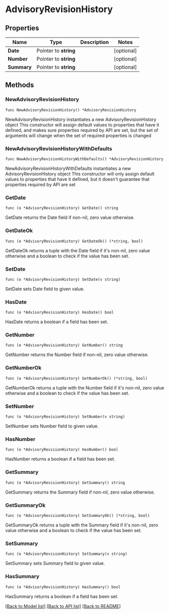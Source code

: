 # AdvisoryRevisionHistory

## Properties

Name | Type | Description | Notes
------------ | ------------- | ------------- | -------------
**Date** | Pointer to **string** |  | [optional] 
**Number** | Pointer to **string** |  | [optional] 
**Summary** | Pointer to **string** |  | [optional] 

## Methods

### NewAdvisoryRevisionHistory

`func NewAdvisoryRevisionHistory() *AdvisoryRevisionHistory`

NewAdvisoryRevisionHistory instantiates a new AdvisoryRevisionHistory object
This constructor will assign default values to properties that have it defined,
and makes sure properties required by API are set, but the set of arguments
will change when the set of required properties is changed

### NewAdvisoryRevisionHistoryWithDefaults

`func NewAdvisoryRevisionHistoryWithDefaults() *AdvisoryRevisionHistory`

NewAdvisoryRevisionHistoryWithDefaults instantiates a new AdvisoryRevisionHistory object
This constructor will only assign default values to properties that have it defined,
but it doesn't guarantee that properties required by API are set

### GetDate

`func (o *AdvisoryRevisionHistory) GetDate() string`

GetDate returns the Date field if non-nil, zero value otherwise.

### GetDateOk

`func (o *AdvisoryRevisionHistory) GetDateOk() (*string, bool)`

GetDateOk returns a tuple with the Date field if it's non-nil, zero value otherwise
and a boolean to check if the value has been set.

### SetDate

`func (o *AdvisoryRevisionHistory) SetDate(v string)`

SetDate sets Date field to given value.

### HasDate

`func (o *AdvisoryRevisionHistory) HasDate() bool`

HasDate returns a boolean if a field has been set.

### GetNumber

`func (o *AdvisoryRevisionHistory) GetNumber() string`

GetNumber returns the Number field if non-nil, zero value otherwise.

### GetNumberOk

`func (o *AdvisoryRevisionHistory) GetNumberOk() (*string, bool)`

GetNumberOk returns a tuple with the Number field if it's non-nil, zero value otherwise
and a boolean to check if the value has been set.

### SetNumber

`func (o *AdvisoryRevisionHistory) SetNumber(v string)`

SetNumber sets Number field to given value.

### HasNumber

`func (o *AdvisoryRevisionHistory) HasNumber() bool`

HasNumber returns a boolean if a field has been set.

### GetSummary

`func (o *AdvisoryRevisionHistory) GetSummary() string`

GetSummary returns the Summary field if non-nil, zero value otherwise.

### GetSummaryOk

`func (o *AdvisoryRevisionHistory) GetSummaryOk() (*string, bool)`

GetSummaryOk returns a tuple with the Summary field if it's non-nil, zero value otherwise
and a boolean to check if the value has been set.

### SetSummary

`func (o *AdvisoryRevisionHistory) SetSummary(v string)`

SetSummary sets Summary field to given value.

### HasSummary

`func (o *AdvisoryRevisionHistory) HasSummary() bool`

HasSummary returns a boolean if a field has been set.


[[Back to Model list]](../README.md#documentation-for-models) [[Back to API list]](../README.md#documentation-for-api-endpoints) [[Back to README]](../README.md)


